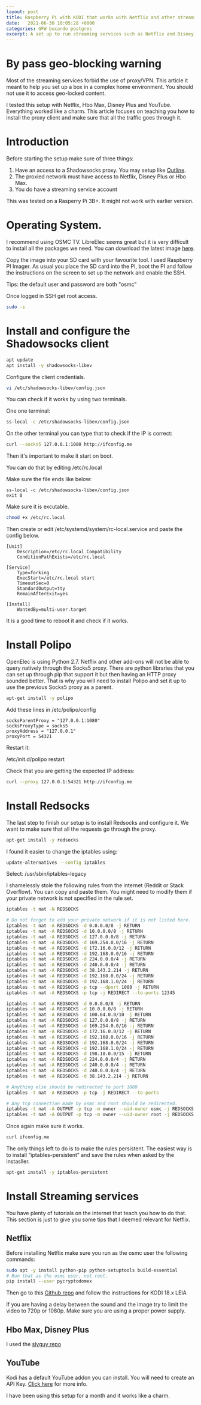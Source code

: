 ```yaml
---
layout: post
title: Raspberry Pi with KODI that works with Netflix and other streaming services behind a proxy
date:   2021-06-30 10:05:28 +0800
categories: GFW bucardo postgres
excerpt: A set up to run streaming services such as Netflix and Disney Plus on a RasperryPi with Kodi behind a proxy. This article focuses on the proxy set up and make sure that all the traffic go through it.
---
```


# By pass geo-blocking warning 

Most of the streaming services forbid the use of proxy/VPN. This article it meant to help you set up a box in a complex home environment. You should not use it to access geo-locked content.

I tested this setup with Netflix, Hbo Max, Disney Plus and YouTube. Everything worked like a charm.
This article focuses on teaching you how to install the proxy client and make sure that all the traffic goes through it.


# Introduction

Before starting the setup make sure of three things:

1. Have an access to a Shadowsocks proxy. You may setup like [Outline](https://getoutline.org/).
2. The proxied network must have access to Netflix, Disney Plus or Hbo Max.
3. You do have a streaming service account

This was tested on a Rasperry Pi 3B+. It might not work with earlier version.

# Operating System.

I recommend using OSMC TV. LibreElec seems great but it is very difficult to install all the packages we need. You can download the latest image [here](https://osmc.tv/download/).

Copy the image into your SD card with your favourite tool. I used Raspberry PI Imager.
As usual you place the SD card into the PI, boot the PI and follow the instructions on the screen to set up the network and enable the SSH.

Tips: the default user and password are both "osmc"

Once logged in SSH get root access.

```bash
sudo -s
```

# Install and configure the Shadowsocks client

```bash
apt update
apt install -y shadowsocks-libev
```

Configure the client credentials.

```bash
vi /etc/shadowsocks-libev/config.json 
```

You can check if it works by using two terminals.

One one terminal:

```bash
ss-local -c /etc/shadowsocks-libev/config.json 
```

On the other terminal you can type that to check if the IP is correct:

```bash
curl --socks5 127.0.0.1:1080 http://ifconfig.me
```

Then it's important to make it start on boot.

You can do that by editing /etc/rc.local

Make sure the file ends like below:

```
ss-local -c /etc/shadowsocks-libev/config.json
exit 0
```

Make sure it is excutable.

```bash
chmod +x /etc/rc.local
```

Then create or edit /etc/systemd/system/rc-local.service and paste the config below.

```
[Unit]
    Description=/etc/rc.local Compatibility
    ConditionPathExists=/etc/rc.local

[Service]
    Type=forking
    ExecStart=/etc/rc.local start
    TimeoutSec=0
    StandardOutput=tty
    RemainAfterExit=yes

[Install]
    WantedBy=multi-user.target
```

It is a good time to reboot it and check if it works.

# Install Polipo

OpenElec is using Python 2.7. Netflix and other add-ons will not be able to query natively through the Socks5 proxy.
There are python libraries that you can set up through pip that support it but then having an HTTP proxy sounded better.
That is why you will need to install Polipo and set it up to use the previous Socks5 proxy as a parent.

```bash
apt-get install -y polipo
```

Add these lines in /etc/polipo/config

```
socksParentProxy = "127.0.0.1:1080" 
socksProxyType = socks5
proxyAddress = "127.0.0.1"
proxyPort = 54321 
```

Restart it:

/etc/init.d/polipo restart

Check that you are getting the expected IP address:

```bash
curl --proxy 127.0.0.1:54321 http://ifconfig.me
```

# Install Redsocks

The last step to finish our setup is to install Redsocks and configure it.
We want to make sure that all the requests go through the proxy.

```bash
apt-get install -y redsocks
```

I found it easier to change the iptables using:

```bash
update-alternatives --config iptables
```

Select: /usr/sbin/iptables-legacy


I shamelessly stole the following rules from the internet (Reddit or Stack Overflow). You can copy and paste them. You might need to modify them if your private network is not specified in the rule set.

```bash
iptables -t nat -N REDSOCKS

# Do not forget to add your private network if it is not listed here.
iptables -t nat -A REDSOCKS -d 0.0.0.0/8 -j RETURN
iptables -t nat -A REDSOCKS -d 10.0.0.0/8 -j RETURN
iptables -t nat -A REDSOCKS -d 127.0.0.0/8 -j RETURN
iptables -t nat -A REDSOCKS -d 169.254.0.0/16 -j RETURN
iptables -t nat -A REDSOCKS -d 172.16.0.0/12 -j RETURN
iptables -t nat -A REDSOCKS -d 192.168.0.0/16 -j RETURN
iptables -t nat -A REDSOCKS -d 224.0.0.0/4 -j RETURN
iptables -t nat -A REDSOCKS -d 240.0.0.0/4 -j RETURN
iptables -t nat -A REDSOCKS -d 38.143.2.214 -j RETURN
iptables -t nat -A REDSOCKS -d 192.168.0.0/24 -j RETURN
iptables -t nat -A REDSOCKS -d 192.168.1.0/24 -j RETURN
iptables -t nat -A REDSOCKS -p tcp --dport 1080 -j RETURN
iptables -t nat -A REDSOCKS -p tcp -j REDIRECT --to-ports 12345

iptables -t nat -A REDSOCKS -d 0.0.0.0/8 -j RETURN
iptables -t nat -A REDSOCKS -d 10.0.0.0/8 -j RETURN
iptables -t nat -A REDSOCKS -d 100.64.0.0/10 -j RETURN
iptables -t nat -A REDSOCKS -d 127.0.0.0/8 -j RETURN
iptables -t nat -A REDSOCKS -d 169.254.0.0/16 -j RETURN
iptables -t nat -A REDSOCKS -d 172.16.0.0/12 -j RETURN
iptables -t nat -A REDSOCKS -d 192.168.0.0/16 -j RETURN
iptables -t nat -A REDSOCKS -d 192.168.0.0/24 -j RETURN
iptables -t nat -A REDSOCKS -d 192.168.1.0/24 -j RETURN
iptables -t nat -A REDSOCKS -d 198.18.0.0/15 -j RETURN
iptables -t nat -A REDSOCKS -d 224.0.0.0/4 -j RETURN
iptables -t nat -A REDSOCKS -d 240.0.0.0/4 -j RETURN
iptables -t nat -A REDSOCKS -d 240.0.0.0/4 -j RETURN
iptables -t nat -A REDSOCKS -d 38.143.2.214 -j RETURN

# Anything else should be redirected to port 1080
iptables -t nat -A REDSOCKS -p tcp -j REDIRECT --to-ports 

# Any tcp connection made by osmc and root should be redirected.
iptables -t nat -A OUTPUT -p tcp -m owner --uid-owner osmc -j REDSOCKS
iptables -t nat -A OUTPUT -p tcp -m owner --uid-owner root -j REDSOCKS
```

Once again make sure it works.

```bash
curl ifconfig.me
```

The only things left to do is to make the rules persistent.
The easiest way is to install “iptables-persistent” and save the rules when asked by the instasller.

```bash
apt-get install -y iptables-persistent
```

# Install Streaming services

You have plenty of tutorials on the internet that teach you how to do that.
This section is just to give you some tips that I deemed relevant for Netflix.

## Netflix

Before installing Netflix make sure you run as the osmc user the following commands:

```bash
sudo apt -y install python-pip python-setuptools build-essential
# Run that as the osmc user, not root.
pip install --user pycryptodomex
```

Then go to this [Github repo](https://github.com/CastagnaIT/plugin.video.netflix/) and follow the instructions for KODI 18.x LEIA

If you are having a delay between the sound and the image try to limit the video to 720p or 1080p.
Make sure you are using a proper power supply.

## Hbo Max, Disney Plus

I used the [slyguy repo](https://k.slyguy.xyz/)

## YouTube

Kodi has a default YouTube addon you can install. You will need to create an API Key.
[Click here](https://kodi.wiki/view/Add-on:YouTube) for more info.

I have been using this setup for a month and it works like a charm.
